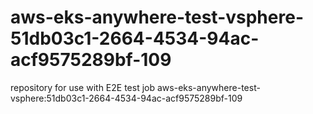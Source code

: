 # aws-eks-anywhere-test-vsphere-51db03c1-2664-4534-94ac-acf9575289bf-109
repository for use with E2E test job aws-eks-anywhere-test-vsphere:51db03c1-2664-4534-94ac-acf9575289bf-109
